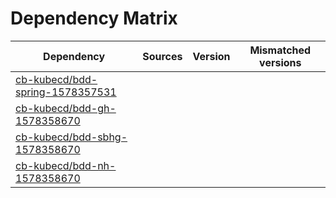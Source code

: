 # Dependency Matrix

Dependency | Sources | Version | Mismatched versions
---------- | ------- | ------- | -------------------
[cb-kubecd/bdd-spring-1578357531](https://github.com/cb-kubecd/bdd-spring-1578357531.git) |  | []() | 
[cb-kubecd/bdd-gh-1578358670](https://github.com/cb-kubecd/bdd-gh-1578358670.git) |  | []() | 
[cb-kubecd/bdd-sbhg-1578358670](https://github.com/cb-kubecd/bdd-sbhg-1578358670.git) |  | []() | 
[cb-kubecd/bdd-nh-1578358670](https://github.com/cb-kubecd/bdd-nh-1578358670.git) |  | []() | 
